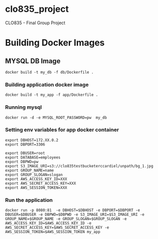 # clo835_project
CLO835 - Final Group Project


# Building Docker Images 

## MYSQL DB Image

```docker build -t my_db -f db/Dockerfile . ```



### Building application docker image 
```docker build -t my_app -f app/Dockerfile . ```

### Running mysql
```docker run -d -e MYSQL_ROOT_PASSWORD=pw  my_db```


### Setting env variables for app docker container
```
export DBHOST=172.XX.0.2
export DBPORT=3306
```
```
export DBUSER=root
export DATABASE=employees
export DBPWD=pw
export S3_IMAGE_URI=s3://clo835testbucketerccardiel/unpath/bg_1.jpg
export GROUP_NAME=name
export GROUP_SLOGAN=slogan
export AWS_ACCESS_KEY_ID=XXX
export AWS_SECRET_ACCESS_KEY=XXX
export AWS_SESSION_TOKEN=XXX
```
### Run the application

```docker run -p 8080:81  -e DBHOST=$DBHOST -e DBPORT=$DBPORT -e  DBUSER=$DBUSER -e DBPWD=$DBPWD -e S3_IMAGE_URI=$S3_IMAGE_URI -e GROUP_NAME=$GROUP_NAME -e GROUP_SLOGAN=$GROUP_SLOGAN -e AWS_ACCESS_KEY_ID=$AWS_ACCESS_KEY_ID -e AWS_SECRET_ACCESS_KEY=$AWS_SECRET_ACCESS_KEY -e AWS_SESSION_TOKEN=$AWS_SESSION_TOKEN my_app```